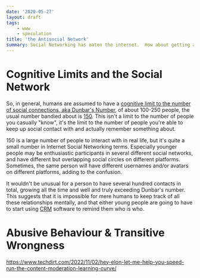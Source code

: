 ```yaml
---
date: '2020-05-27'
layout: draft
tags:
    - www
    - speculation
title: 'the Antisocial Network'
summary: Social Networking has eaten the internet.  How about getting antisocial?
---
```


# Cognitive Limits and the Social Network

So, in general, humans are assumed to have a
[cognitive limit to the number of social connections, aka Dunbar's Number](https://en.wikipedia.org/wiki/Dunbar%27s_number),
of about 100-250 people, the usual number bandied about is
[150](https://pubmed.ncbi.nlm.nih.gov/26189988/).
This isn't a limit to the number of people you casually "know", it's the limit to the
number of people you're able to keep up social contact with and actually remember something
about.

150 is a large number of people to interact with in real life, but it's quite a small number
in Internet Social Networking terms.
Especially younger people may be enthusiastic participants
in several different social networks, and have different but overlapping social circles on
different platforms.
Sometimes, the same person will have different usernames and/or avatars
on different platforms, adding to the confusion.

It wouldn't be unusual for a person to have several hundred contacts in total,
growing all the time and well and truly exceeding Dunbar's number.
This suggests that it is impossible for mere humans to keep track of all these relationships
mentally, and that either young people are going to have to start using
[CRM](https://en.wikipedia.org/wiki/Customer_relationship_management)
software to remind them who is who.

# Abusive Behaviour & Transitive Wrongness

https://www.techdirt.com/2022/11/02/hey-elon-let-me-help-you-speed-run-the-content-moderation-learning-curve/


